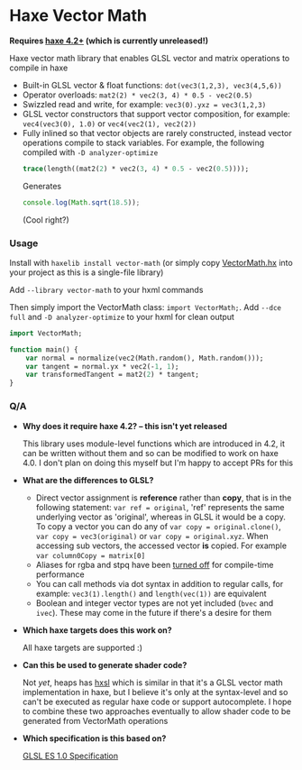 # Haxe Vector Math
**Requires [haxe 4.2+](https://build.haxe.org/builds/haxe/) (which is currently unreleased!)**

Haxe vector math library that enables GLSL vector and matrix operations to compile in haxe

- Built-in GLSL vector & float functions: `dot(vec3(1,2,3), vec3(4,5,6))`
- Operator overloads: `mat2(2) * vec2(3, 4) * 0.5 - vec2(0.5)`
- Swizzled read and write, for example: `vec3(0).yxz = vec3(1,2,3)`
- GLSL vector constructors that support vector composition, for example: `vec4(vec3(0), 1.0)` or `vec4(vec2(1), vec2(2))`
- Fully inlined so that vector objects are rarely constructed, instead vector operations compile to stack variables. For example, the following compiled with `-D analyzer-optimize`
	```haxe
	trace(length((mat2(2) * vec2(3, 4) * 0.5 - vec2(0.5))));
	```
	Generates
	```js
	console.log(Math.sqrt(18.5));
	```
	(Cool right?)


### Usage
Install with `haxelib install vector-math` (or simply copy [VectorMath.hx](VectorMath.hx) into your project as this is a single-file library)

Add `--library vector-math` to your hxml commands

Then simply import the VectorMath class: `import VectorMath;`. Add `--dce full` and `-D analyzer-optimize` to your hxml for clean output

```haxe
import VectorMath;

function main() {
	var normal = normalize(vec2(Math.random(), Math.random()));
	var tangent = normal.yx * vec2(-1, 1);
	var transformedTangent = mat2(2) * tangent;
}
```

### Q/A
- **Why does it require haxe 4.2? – this isn't yet released**

	This library uses module-level functions which are introduced in 4.2, it can be written without them and so can be modified to work on haxe 4.0. I don't plan on doing this myself but I'm happy to accept PRs for this

- **What are the differences to GLSL?**

	- Direct vector assignment is **reference** rather than **copy**, that is in the following statement: `var ref = original`, 'ref' represents the same underlying vector as 'original', whereas in GLSL it would be a copy. To copy a vector you can do any of `var copy = original.clone()`, `var copy = vec3(original)` or `var copy = original.xyz`. When accessing sub vectors, the accessed vector **is** copied. For example `var column0Copy = matrix[0]`
	- Aliases for rgba and stpq have been [turned off](https://github.com/haxiomic/vector-math/blob/50e6460cb5b05d8f264c393ecb6e6cba416d71b3/VectorMath.hx#L2702) for compile-time performance
	- You can call methods via dot syntax in addition to regular calls, for example: `vec3(1).length()` and `length(vec(1))` are equivalent
	- Boolean and integer vector types are not yet included (`bvec` and `ivec`). These may come in the future if there's a desire for them

- **Which haxe targets does this work on?**

	All haxe targets are supported :)

- **Can this be used to generate shader code?**

	Not _yet_, heaps has [hxsl](https://heaps.io/documentation/hxsl.html) which is similar in that it's a GLSL vector math implementation in haxe, but I believe it's only at the syntax-level and so can't be executed as regular haxe code or support autocomplete. I hope to combine these two approaches eventually to allow shader code to be generated from VectorMath operations

- **Which specification is this based on?**

	[GLSL ES 1.0 Specification](https://www.khronos.org/files/opengles_shading_language.pdf)